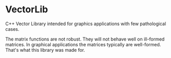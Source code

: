 # VectorLib
C++ Vector Library intended for graphics applications with few pathological cases.

The matrix functions are not robust. They will not behave well on ill-formed matrices. In graphical applications the matrices typically are well-formed. That's what this library was made for.
